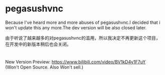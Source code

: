 # pegasushvnc

Because I've heard more and more abuses of pegasushvnc.I decided that i won't update this any more.The dev version will be also closed later.  
  
由于听说了越来越多的对pegasushvnc的滥用，所以我决定不再更新这个项目，在开发中的新版本稍后也会关闭。  

#

New Version Preview: https://www.bilibili.com/video/BV1kD4y1F7uY  
(Won't Open Source. Also Won't sell.)

